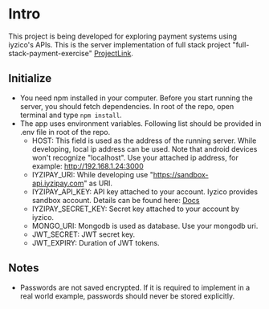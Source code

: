 # Intro

This project is being developed for exploring payment systems using iyzico's APIs. This is the server implementation of full stack project "full-stack-payment-exercise" [ProjectLink](https://github.com/dkaangulhan/full-stack-payment-exercise).

## Initialize

- You need npm installed in your computer. Before you start running the server, you should fetch dependencies. In root of the repo, open terminal and type `npm install`.
- The app uses environment variables. Following list should be provided in .env file in root of the repo.
  - HOST: This field is used as the address of the running server. While developing, local ip address can be used. Note that android devices won't recognize "localhost". Use your attached ip address, for example: http://192.168.1.24:3000
  - IYZIPAY_URI: While developing use "https://sandbox-api.iyzipay.com" as URI.
  - IYZIPAY_API_KEY: API key attached to your account. Iyzico provides sandbox account. Details can be found here: [Docs](https://docs.iyzico.com/)
  - IYZIPAY_SECRET_KEY: Secret key attached to your account by iyzico.
  - MONGO_URI: Mongodb is used as database. Use your mongodb uri.
  - JWT_SECRET: JWT secret key.
  - JWT_EXPIRY: Duration of JWT tokens.

## Notes

- Passwords are not saved encrypted. If it is required to implement in a real world example, passwords should never be stored explicitly.
